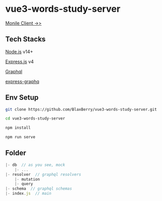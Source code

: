 # vue3-words-study-server

[Monile Client ->>](https://github.com/BlaxBerry/vue3-words-study-mobile)

## Tech Stacks

[Node.js]() v14+

[Express.js]() v4

[Graphql]()

[express-graphq]()

## Env Setup

```bash
git clone https://github.com/BlaxBerry/vue3-words-study-server.git

cd vue3-words-study-server

npm install

npm run serve
```

## Folder

```js
|- db  // as you see, mock
    |- ...
|- resolver  // graphql resolvers
    |- mutation
    |- query
|- schema  // graphql schemas
|- index.js  // main
```
